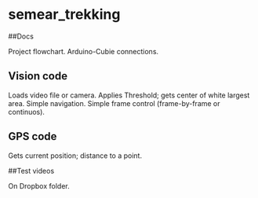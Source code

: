 # semear_trekking

##Docs

Project flowchart.
Arduino-Cubie connections.

## Vision code

Loads video file or camera. 
Applies Threshold; gets center of white largest area.
Simple navigation.
Simple frame control (frame-by-frame or continuos).

## GPS code

Gets current position; distance to a point.

##Test videos

On Dropbox folder.
